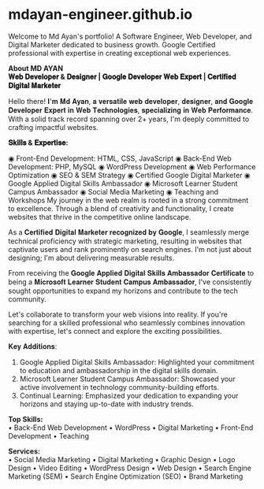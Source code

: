 # mdayan-engineer.github.io
Welcome to Md Ayan's portfolio! A Software Engineer, Web Developer, and Digital Marketer dedicated to business growth. Google Certified professional with expertise in creating exceptional web experiences.

<strong>About MD AYAN</strong><br>
<strong>𝐖𝐞𝐛 𝐃𝐞𝐯𝐞𝐥𝐨𝐩𝐞𝐫 & 𝐃𝐞𝐬𝐢𝐠𝐧𝐞𝐫 | 𝐆𝐨𝐨𝐠𝐥𝐞 𝐃𝐞𝐯𝐞𝐥𝐨𝐩𝐞𝐫 𝐖𝐞𝐛 𝐄𝐱𝐩𝐞𝐫𝐭 | 𝐂𝐞𝐫𝐭𝐢𝐟𝐢𝐞𝐝 𝐃𝐢𝐠𝐢𝐭𝐚𝐥 𝐌𝐚𝐫𝐤𝐞𝐭𝐞𝐫</strong><br>

Hello there! 𝐈'𝐦 𝐌𝐝 𝐀𝐲𝐚𝐧, 𝐚 𝐯𝐞𝐫𝐬𝐚𝐭𝐢𝐥𝐞 𝐰𝐞𝐛 𝐝𝐞𝐯𝐞𝐥𝐨𝐩𝐞𝐫, 𝐝𝐞𝐬𝐢𝐠𝐧𝐞𝐫, 𝐚𝐧𝐝 𝐆𝐨𝐨𝐠𝐥𝐞 𝐃𝐞𝐯𝐞𝐥𝐨𝐩𝐞𝐫 𝐄𝐱𝐩𝐞𝐫𝐭 𝐢𝐧 𝐖𝐞𝐛 𝐓𝐞𝐜𝐡𝐧𝐨𝐥𝐨𝐠𝐢𝐞𝐬, 𝐬𝐩𝐞𝐜𝐢𝐚𝐥𝐢𝐳𝐢𝐧𝐠 𝐢𝐧 𝐖𝐞𝐛 𝐏𝐞𝐫𝐟𝐨𝐫𝐦𝐚𝐧𝐜𝐞. With a solid track record spanning over 2+ years, I'm deeply committed to crafting impactful websites.

<strong>𝐒𝐤𝐢𝐥𝐥𝐬 & 𝐄𝐱𝐩𝐞𝐫𝐭𝐢𝐬𝐞:</strong><br>

◉ Front-End Development: HTML, CSS, JavaScript
◉ Back-End Web Development: PHP, MySQL
◉ WordPress Development
◉ Web Performance Optimization
◉ SEO & SEM Strategy
◉ Certified Google Digital Marketer
◉ Google Applied Digital Skills Ambassador
◉ Microsoft Learner Student Campus Ambassador
◉ Social Media Marketing
◉ Teaching and Workshops
My journey in the web realm is rooted in a strong commitment to excellence. Through a blend of creativity and functionality, I create websites that thrive in the competitive online landscape.

As a 𝐂𝐞𝐫𝐭𝐢𝐟𝐢𝐞𝐝 𝐃𝐢𝐠𝐢𝐭𝐚𝐥 𝐌𝐚𝐫𝐤𝐞𝐭𝐞𝐫 𝐫𝐞𝐜𝐨𝐠𝐧𝐢𝐳𝐞𝐝 𝐛𝐲 𝐆𝐨𝐨𝐠𝐥𝐞, I seamlessly merge technical proficiency with strategic marketing, resulting in websites that captivate users and rank prominently on search engines. I'm not just about designing; I'm about delivering measurable results.

From receiving the 𝐆𝐨𝐨𝐠𝐥𝐞 𝐀𝐩𝐩𝐥𝐢𝐞𝐝 𝐃𝐢𝐠𝐢𝐭𝐚𝐥 𝐒𝐤𝐢𝐥𝐥𝐬 𝐀𝐦𝐛𝐚𝐬𝐬𝐚𝐝𝐨𝐫 𝐂𝐞𝐫𝐭𝐢𝐟𝐢𝐜𝐚𝐭𝐞 to being a 𝐌𝐢𝐜𝐫𝐨𝐬𝐨𝐟𝐭 𝐋𝐞𝐚𝐫𝐧𝐞𝐫 𝐒𝐭𝐮𝐝𝐞𝐧𝐭 𝐂𝐚𝐦𝐩𝐮𝐬 𝐀𝐦𝐛𝐚𝐬𝐬𝐚𝐝𝐨𝐫, I've consistently sought opportunities to expand my horizons and contribute to the tech community.

Let's collaborate to transform your web visions into reality. If you're searching for a skilled professional who seamlessly combines innovation with expertise, let's connect and explore the exciting possibilities.

𝐊𝐞𝐲 𝐀𝐝𝐝𝐢𝐭𝐢𝐨𝐧𝐬:

1. Google Applied Digital Skills Ambassador: Highlighted your commitment to education and ambassadorship in the digital skills domain.
2. Microsoft Learner Student Campus Ambassador: Showcased your active involvement in technology community-building efforts.
3. Continual Learning: Emphasized your dedication to expanding your horizons and staying up-to-date with industry trends.

<strong>Top Skills:</strong><br>
• Back-End Web Development • WordPress • Digital Marketing • Front-End Development • Teaching

<strong>Services:</strong><br>
• Social Media Marketing • Digital Marketing • Graphic Design • Logo Design • Video Editing • WordPress Design • Web Design • Search Engine Marketing (SEM) • Search Engine Optimization (SEO) • Brand Marketing
